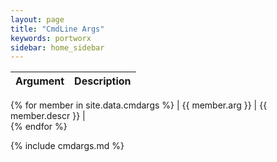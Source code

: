 ```yaml
---
layout: page
title: "CmdLine Args"
keywords: portworx
sidebar: home_sidebar
---
```



| Argument                     |  Description                                                                       |                    
|---------------------------        | ------------------------------------------------------------------------------          |
{% for member in site.data.cmdargs %}
| {{ member.arg }}             | {{ member.descr }}                                                                 |                 
{% endfor %}




{% include cmdargs.md %}
